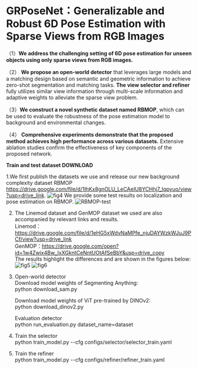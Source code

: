 # GRPoseNet：Generalizable and Robust 6D Pose Estimation with Sparse Views from RGB Images
（1）**We address the challenging setting of 6D pose estimation for unseen objects using only sparse views from RGB images.**

（2） **We propose an open-world detector** that leverages large models and a matching design based on semantic and geometric information to achieve zero-shot segmentation and matching tasks. **The view selector and refiner** fully utilizes similar view information through multi-scale information and adaptive weights to alleviate the sparse view problem.

（3）**We construct a novel synthetic dataset named RBMOP**, which can be used to evaluate the robustness of the pose estimation model to background and environmental changes.

（4） **Comprehensive experiments demonstrate that the proposed method achieves high performance across various datasets.** Extensive ablation studies confirm the effectiveness of key components of the proposed network.


**Train and test dataset DOWNLOAD**

1.We first publish the datasets we use and release our new background complexity dataset RBMOP https://drive.google.com/file/d/1lhKx8gnOLU_LeCAeIU8YCHhj7_Iqpyuo/view?usp=drive_link.
![fig4](https://github.com/user-attachments/assets/a5f85d87-66da-4fdf-a431-7f45fa7b91a5)
We provide some test results on localization and pose estimation on RBMOP.
![RBMOP-test](https://github.com/user-attachments/assets/0b0742d0-58f9-4468-93e3-9b575280b82d)


2. The Linemod dataset and GenMOP dataset we used are also accompanied by relevant links and results.<br>
   Linemod：https://drive.google.com/file/d/1eHG5xWdvNaMPfe_njuDAYWzkWJuJ9PCf/view?usp=drive_link<br>
   GenMOP：https://drive.google.com/open?id=1w4Zwix4Bw_IxXGkntCeNntUOtAfSeBbY&usp=drive_copy<br>
The results highlight the differences and are shown in the figures below:
![fig5](https://github.com/user-attachments/assets/62f32391-0f70-464f-bced-72e5a638cad2)
![fig6](https://github.com/user-attachments/assets/fe268b5d-5ae4-47cc-ae10-2d31089a6ced)

4. Open-world detector<br>
Download model weights of Segmenting Anything:<br>
     python download_sam.py

   Download model weights of ViT pre-trained by DINOv2:<br>
      python download_dinov2.py
   
   Evaluation detector<br>
      python run_evaluation.py dataset_name=dataset

5. Train the selector<br>
   python train_model.py --cfg configs/selector/selector_train.yaml<br>

7. Train the refiner<br>
   python train_model.py --cfg configs/refiner/refiner_train.yaml<br>

   





